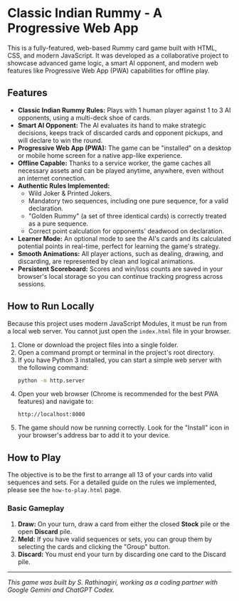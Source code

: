 # Classic Indian Rummy - A Progressive Web App

This is a fully-featured, web-based Rummy card game built with HTML, CSS, and modern JavaScript. It was developed as a collaborative project to showcase advanced game logic, a smart AI opponent, and modern web features like Progressive Web App (PWA) capabilities for offline play.

## Features

- **Classic Indian Rummy Rules:** Plays with 1 human player against 1 to 3 AI opponents, using a multi-deck shoe of cards.
- **Smart AI Opponent:** The AI evaluates its hand to make strategic decisions, keeps track of discarded cards and opponent pickups, and will declare to win the round.
- **Progressive Web App (PWA):** The game can be "installed" on a desktop or mobile home screen for a native app-like experience.
- **Offline Capable:** Thanks to a service worker, the game caches all necessary assets and can be played anytime, anywhere, even without an internet connection.
- **Authentic Rules Implemented:**
  - Wild Joker & Printed Jokers.
  - Mandatory two sequences, including one pure sequence, for a valid declaration.
  - "Golden Rummy" (a set of three identical cards) is correctly treated as a pure sequence.
  - Correct point calculation for opponents' deadwood on declaration.
- **Learner Mode:** An optional mode to see the AI's cards and its calculated potential points in real-time, perfect for learning the game's strategy.
- **Smooth Animations:** All player actions, such as dealing, drawing, and discarding, are represented by clean and logical animations.
- **Persistent Scoreboard:** Scores and win/loss counts are saved in your browser's local storage so you can continue tracking progress across sessions.

## How to Run Locally

Because this project uses modern JavaScript Modules, it must be run from a local web server. You cannot just open the `index.html` file in your browser.

1.  Clone or download the project files into a single folder.
2.  Open a command prompt or terminal in the project's root directory.
3.  If you have Python 3 installed, you can start a simple web server with the following command:
    ```bash
    python -m http.server
    ```
4.  Open your web browser (Chrome is recommended for the best PWA features) and navigate to:
    ```
    http://localhost:8000
    ```
5.  The game should now be running correctly. Look for the "Install" icon in your browser's address bar to add it to your device.

## How to Play

The objective is to be the first to arrange all 13 of your cards into valid sequences and sets. For a detailed guide on the rules we implemented, please see the `how-to-play.html` page.

### Basic Gameplay
1.  **Draw:** On your turn, draw a card from either the closed **Stock** pile or the open **Discard** pile.
2.  **Meld:** If you have valid sequences or sets, you can group them by selecting the cards and clicking the "Group" button.
3.  **Discard:** You must end your turn by discarding one card to the Discard pile.

---
*This game was built by S. Rathinagiri, working as a coding partner with Google Gemini and ChatGPT Codex.*
